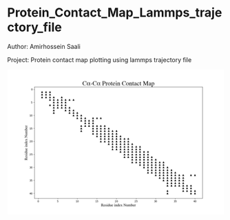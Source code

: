 # Protein_Contact_Map_Lammps_trajectory_file

Author: Amirhossein Saali


Project: Protein contact map plotting using lammps trajectory file


<img width="800" alt="Dashboard Mockup V1" src="https://github.com/Amirsaali/Protein_Contact_Map_Lammps_trajectory_file/blob/main/Protein%20Contact%20Map%20-%205.png">
